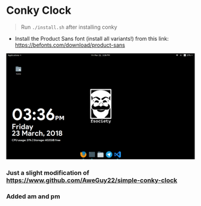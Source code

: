 # Conky Clock

> Run `./install.sh` after installing conky

* Install the Product Sans font (install all variants!) from this link: https://befonts.com/download/product-sans

!["Screenshot"](Screenshot.png)

### Just a slight modification of  https://www.github.com/AweGuy22/simple-conky-clock
### Added am and pm 